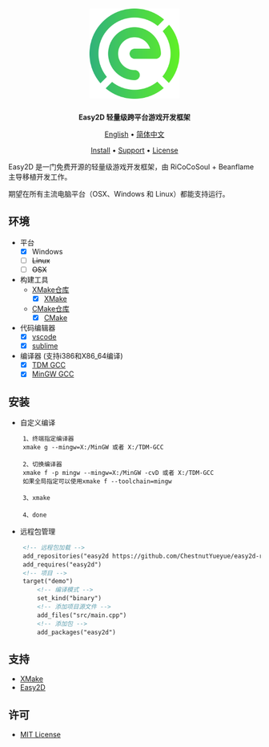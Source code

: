 <div align="center">
<h1><img src="Easy2D.png" width = "180" height = "180"/></h1>

**Easy2D 轻量级跨平台游戏开发框架**

</a>

[English](README_en-US.md) • [简体中文](README_zh-CN.md)

<a href="#安装">Install</a> •
<a href="#支持">Support</a> •
<a href="#许可">License</a>

</div>

Easy2D 是一门免费开源的轻量级游戏开发框架，由 RiCoCoSoul + Beanflame 主导移植开发工作。

期望在所有主流电脑平台（OSX、Windows 和 Linux）都能支持运行。


## 环境
- 平台
    - [x] Windows 
    - [ ] ~~Linux~~
    - [ ] ~~OSX~~
- 构建工具
    - [XMake仓库](https://github.com/ChestnutYueyue/easy2d-mingw-xmake)
      - [x] [XMake](https://xmake.io/#/zh-cn/)
    - [CMake仓库](https://github.com/ChestnutYueyue/easy2d-mingw-xmake/tree/cmake/)
      - [x] [CMake](https://cmake.org/)
- 代码编辑器
    - [x] [vscode](https://code.visualstudio.com/)
    - [x] [sublime](https://www.sublimetext.com/)
- 编译器 (支持i386和X86_64编译)
    - [x] [TDM GCC](https://jmeubank.github.io/tdm-gcc/download/)
    - [x] [MinGW GCC](https://github.com/brechtsanders/winlibs_mingw/releases)
    
## 安装

- 自定义编译
~~~html
    1、终端指定编译器
    xmake g --mingw=X:/MinGW 或者 X:/TDM-GCC

    2、切换编译器
    xmake f -p mingw --mingw=X:/MinGW -cvD 或者 X:/TDM-GCC
    如果全局指定可以使用xmake f --toolchain=mingw

    3、xmake

    4、done
~~~

- 远程包管理
~~~html
    <!-- 远程包加载 -->
    add_repositories("easy2d https://github.com/ChestnutYueyue/easy2d-repo.git")
    add_requires("easy2d")
    <!-- 项目 -->
    target("demo")
        <!-- 编译模式 -->
        set_kind("binary")
        <!-- 添加项目源文件 -->
        add_files("src/main.cpp")
        <!-- 添加包 -->
        add_packages("easy2d")
~~~

  
## 支持
- [XMake](https://xmake.io/#/zh-cn/)
- [Easy2D](https://easy2d.cn/)
## 许可
* [MIT License](./LICENSE)







